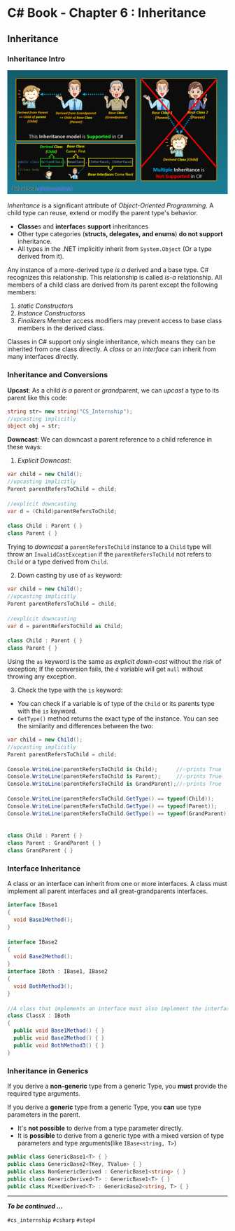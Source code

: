 # C# Book - Chapter 6 : Inheritance
## Inheritance
### Inheritance Intro

![Type Inheritance in C#](resources/class-inheritence.png)

*Inheritance* is a significant attribute of *Object-Oriented Programming*. A child type can reuse, extend or modify the parent type's behavior.

- **Classe**s and **interface**s **support** inheritances 
- Other type categories (**structs, delegates, and enums**) **do not support** inheritance.
- All types in the .NET implicitly inherit from `System.Object` (Or a type derived from it).

Any instance of a more-derived type *is a* derived and a base type. C# recognizes this relationship. This relationship is called *is-a* relationship.
All members of a child class are derived from its parent except the following members:
1.  *static Constructor*s
2.  *Instance Constructors*s
3.  *Finalizers*
Member access modifiers may prevent access to base class members in the derived class.

Classes in C# support only single inheritance, which means they can be inherited from one class directly.
A *class* or an *interface* can inherit from many interfaces directly.

### Inheritance and Conversions
**Upcast**: As a child *is a* parent or *grand*parent, we can *upcast* a type to its parent like this code:

```csharp
string str= new string("CS_Internship");
//upcasting implicitly
object obj = str;
```

**Downcast**: We can downcast a parent reference to a child reference in these ways:

1.  *Explicit Downcast*:

```csharp
var child = new Child();
//upcasting implicitly
Parent parentRefersToChild = child;

//explicit downcasting
var d = (Child)parentRefersToChild;

class Child : Parent { }
class Parent { }
```

Trying to *downcast* a `parentRefersToChild` instance to a `Child` type will throw an `InvalidCastException` if the `parentRefersToChild` not refers to `Child` or a type derived from `Child`.

2.  Down casting by use of `as` keyword: 

```csharp
var child = new Child();
//upcasting implicitly
Parent parentRefersToChild = child;

//explicit downcasting
var d = parentRefersToChild as Child;

class Child : Parent { }
class Parent { }
```

Using the `as` keyword is the same as *explicit down-cast* without the risk of exception; If the conversion fails, the `d` variable will get `null` without throwing any exception.

3. Check the type with the `is` keyword:

- You can check if a variable is of type of the `Child` or its parents type with the `is` keyword.
- `GetType()` method returns the exact type of the instance. You can see the similarity and differences between the two:

```csharp
var child = new Child();
//upcasting implicitly
Parent parentRefersToChild = child;

Console.WriteLine(parentRefersToChild is Child);      //✅prints True
Console.WriteLine(parentRefersToChild is Parent);     //✅prints True
Console.WriteLine(parentRefersToChild is GrandParent);//✅prints True

Console.WriteLine(parentRefersToChild.GetType() == typeof(Child));      //✅prints True
Console.WriteLine(parentRefersToChild.GetType() == typeof(Parent));     //⛔️prints False
Console.WriteLine(parentRefersToChild.GetType() == typeof(GrandParent));//⛔️prints False


class Child : Parent { }
class Parent : GrandParent { }
class GrandParent { }
```

### Interface Inheritance
A class or an interface can inherit from one or more interfaces. A class must implement all parent interfaces and all great-grandparents interfaces. 

```csharp
interface IBase1
{
  void Base1Method();
}

interface IBase2
{
  void Base2Method();
}
interface IBoth : IBase1, IBase2
{
  void BothMethod3();
}

//A class that implements an interface must also implement the interface's ancestors.
class ClassX : IBoth
{
  public void Base1Method() { }
  public void Base2Method() { }
  public void BothMethod3() { }
}
```

### Inheritance in Generics   
If you derive a **non-generic** type from a generic Type, you **must** provide the required type arguments.

If you derive a **generic** type from a generic Type, you **can** use type parameters in the parent.
  - It's **not possible** to derive from a type parameter directly.
  - It is **possible** to derive from a generic type with a mixed version of type parameters and type arguments(like `IBase<string, T>`)

```csharp
public class GenericBase1<T> { }
public class GenericBase2<TKey, TValue> { }
public class NonGenericDerived : GenericBase1<string> { }
public class GenericDerived<T> : GenericBase1<T> { }
public class MixedDerived<T> : GenericBase2<string, T> { }
```

---
***To be continued ...***

`#cs_internship` `#csharp` `#step4`
